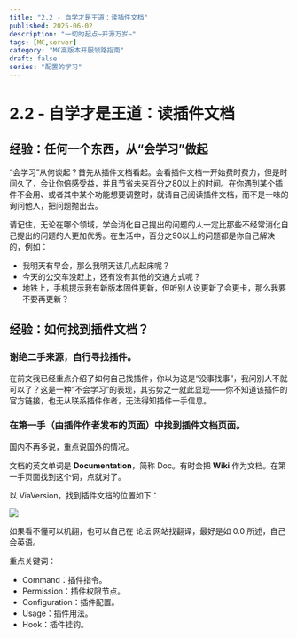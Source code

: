 ```yaml
---
title: "2.2 - 自学才是王道：读插件文档"
published: 2025-06-02
description: "一切的起点~开源万岁~"
tags: [MC,server]
category: "MC高版本开服领路指南"
draft: false
series: "配置的学习"
---
```


# 2.2 - 自学才是王道：读插件文档

## 经验：任何一个东西，从“会学习”做起

“会学习”从何谈起？首先从插件文档看起。会看插件文档一开始费时费力，但是时间久了，会让你倍感受益，并且节省未来百分之80以上的时间。在你遇到某个插件不会用、或者其中某个功能想要调整时，就请自己阅读插件文档，而不是一味的询问他人，把问题抛出去。

请记住，无论在哪个领域，学会消化自己提出的问题的人一定比那些不经常消化自己提出的问题的人更加优秀。在生活中，百分之90以上的问题都是你自己解决的，例如：

* 我明天有早会，那么我明天该几点起床呢？
* 今天的公交车没赶上，还有没有其他的交通方式呢？
* 地铁上，手机提示我有新版本固件更新，但听别人说更新了会更卡，那么我要不要再更新？

## 经验：如何找到插件文档？

### 谢绝二手来源，自行寻找插件。

在前文我已经重点介绍了如何自己找插件，你以为这是“没事找事”，我问别人不就可以了？这是一种“不会学习”的表现，其劣势之一就此显现——你不知道该插件的官方链接，也无从联系插件作者，无法得知插件一手信息。

### 在第一手（由插件作者发布的页面）中找到插件文档页面。

国内不再多说，重点说国外的情况。

文档的英文单词是 **Documentation**，简称 Doc。有时会把 **Wiki** 作为文档。在第一手页面找到这个词，点就对了。

以 ViaVersion，找到插件文档的位置如下：

![](https://400373137-files.gitbook.io/~/files/v0/b/gitbook-x-prod.appspot.com/o/spaces%2FFlP4xP4pRQ4Bt9AMcMkX%2Fuploads%2FYD6ulSWlR6TxbXyG7ihZ%2Fimage.png?alt=media\&token=81024bf1-28a3-473e-a862-ecf454c5997b)

如果看不懂可以机翻，也可以自己在 论坛 网站找翻译，最好是如 0.0 所述，自己会英语。

重点关键词：

* Command：插件指令。
* Permission：插件权限节点。
* Configuration：插件配置。
* Usage：插件用法。
* Hook：插件挂钩。
